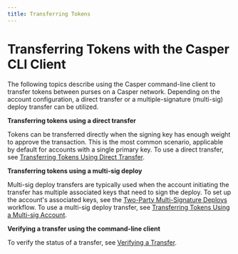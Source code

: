 ```yaml
---
title: Transferring Tokens
---
```


# Transferring Tokens with the Casper CLI Client

The following topics describe using the Casper command-line client to transfer tokens between purses on a Casper network. Depending on the account configuration, a direct transfer or a multiple-signature (multi-sig) deploy transfer can be utilized.

**Transferring tokens using a direct transfer**

Tokens can be transferred directly when the signing key has enough weight to approve the transaction. This is the most common scenario, applicable by default for accounts with a single primary key. To use a direct transfer, see [Transferring Tokens Using Direct Transfer](./direct-token-transfer.md).

**Transferring tokens using a multi-sig deploy**

Multi-sig deploy transfers are typically used when the account initiating the transfer has multiple associated keys that need to sign the deploy. To set up the account's associated keys, see the [Two-Party Multi-Signature Deploys](../../../resources/advanced/two-party-multi-sig.md) workflow. To use a multi-sig deploy transfer, see [Transferring Tokens Using a Multi-sig Account](./multisig-deploy-transfer.md).

**Verifying a transfer using the command-line client**

To verify the status of a transfer, see [Verifying a Transfer](./verify-transfer.md).
